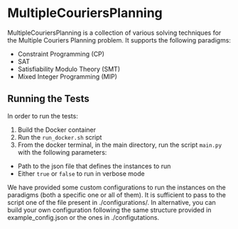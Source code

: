 # MultipleCouriersPlanning

MultipleCouriersPlanning is a collection of various solving techniques for the Multiple Couriers Planning problem. It supports the following paradigms:
- Constraint Programming (CP)
- SAT
- Satisfiability Modulo Theory (SMT)
- Mixed Integer Programming (MIP)


## Running the Tests

In order to run the tests:
1. Build the Docker container
2. Run the `run_docker.sh` script
3. From the docker terminal, in the main directory, run the script `main.py` with the following parameters:
 - Path to the json file that defines the instances to run
 - Either `true` or `false` to run in verbose mode

We have provided some custom configurations to run the instances on the paradigms (both a specific one or all of them). It is sufficient to pass to the script one of the file present in ./configurations/.
In alternative, you can build your own configuration following the same structure provided in example_config.json or the ones in ./configutations.